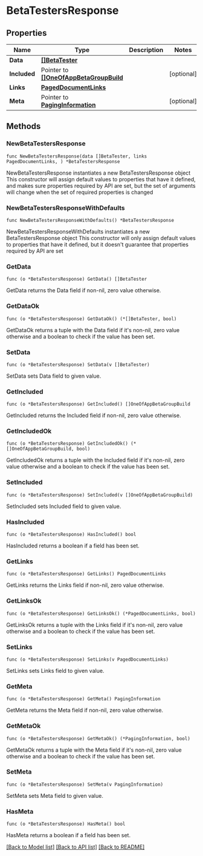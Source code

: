 # BetaTestersResponse

## Properties

Name | Type | Description | Notes
------------ | ------------- | ------------- | -------------
**Data** | [**[]BetaTester**](BetaTester.md) |  | 
**Included** | Pointer to [**[]OneOfAppBetaGroupBuild**](OneOfAppBetaGroupBuild.md) |  | [optional] 
**Links** | [**PagedDocumentLinks**](PagedDocumentLinks.md) |  | 
**Meta** | Pointer to [**PagingInformation**](PagingInformation.md) |  | [optional] 

## Methods

### NewBetaTestersResponse

`func NewBetaTestersResponse(data []BetaTester, links PagedDocumentLinks, ) *BetaTestersResponse`

NewBetaTestersResponse instantiates a new BetaTestersResponse object
This constructor will assign default values to properties that have it defined,
and makes sure properties required by API are set, but the set of arguments
will change when the set of required properties is changed

### NewBetaTestersResponseWithDefaults

`func NewBetaTestersResponseWithDefaults() *BetaTestersResponse`

NewBetaTestersResponseWithDefaults instantiates a new BetaTestersResponse object
This constructor will only assign default values to properties that have it defined,
but it doesn't guarantee that properties required by API are set

### GetData

`func (o *BetaTestersResponse) GetData() []BetaTester`

GetData returns the Data field if non-nil, zero value otherwise.

### GetDataOk

`func (o *BetaTestersResponse) GetDataOk() (*[]BetaTester, bool)`

GetDataOk returns a tuple with the Data field if it's non-nil, zero value otherwise
and a boolean to check if the value has been set.

### SetData

`func (o *BetaTestersResponse) SetData(v []BetaTester)`

SetData sets Data field to given value.


### GetIncluded

`func (o *BetaTestersResponse) GetIncluded() []OneOfAppBetaGroupBuild`

GetIncluded returns the Included field if non-nil, zero value otherwise.

### GetIncludedOk

`func (o *BetaTestersResponse) GetIncludedOk() (*[]OneOfAppBetaGroupBuild, bool)`

GetIncludedOk returns a tuple with the Included field if it's non-nil, zero value otherwise
and a boolean to check if the value has been set.

### SetIncluded

`func (o *BetaTestersResponse) SetIncluded(v []OneOfAppBetaGroupBuild)`

SetIncluded sets Included field to given value.

### HasIncluded

`func (o *BetaTestersResponse) HasIncluded() bool`

HasIncluded returns a boolean if a field has been set.

### GetLinks

`func (o *BetaTestersResponse) GetLinks() PagedDocumentLinks`

GetLinks returns the Links field if non-nil, zero value otherwise.

### GetLinksOk

`func (o *BetaTestersResponse) GetLinksOk() (*PagedDocumentLinks, bool)`

GetLinksOk returns a tuple with the Links field if it's non-nil, zero value otherwise
and a boolean to check if the value has been set.

### SetLinks

`func (o *BetaTestersResponse) SetLinks(v PagedDocumentLinks)`

SetLinks sets Links field to given value.


### GetMeta

`func (o *BetaTestersResponse) GetMeta() PagingInformation`

GetMeta returns the Meta field if non-nil, zero value otherwise.

### GetMetaOk

`func (o *BetaTestersResponse) GetMetaOk() (*PagingInformation, bool)`

GetMetaOk returns a tuple with the Meta field if it's non-nil, zero value otherwise
and a boolean to check if the value has been set.

### SetMeta

`func (o *BetaTestersResponse) SetMeta(v PagingInformation)`

SetMeta sets Meta field to given value.

### HasMeta

`func (o *BetaTestersResponse) HasMeta() bool`

HasMeta returns a boolean if a field has been set.


[[Back to Model list]](../README.md#documentation-for-models) [[Back to API list]](../README.md#documentation-for-api-endpoints) [[Back to README]](../README.md)


